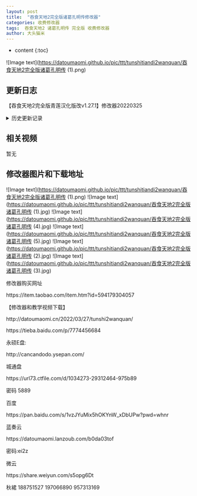 ```yaml
---
layout: post
title:  "吞食天地2完全版诸葛孔明传修改器"
categories: 收费修改器
tags:  吞食天地2 诸葛孔明传 完全版 收费修改器
author: 大头猫米
---
```


* content
{:toc}

![Image text](https://datoumaomi.github.io/pic/ttt/tunshitiandi2wanquan/吞食天地2完全版诸葛孔明传 (1).png)


##  更新日志

【吞食天地2完全版青莲汉化版改v1.27.1】修改器20220325





<details>
<summary>历史更新记录</summary>
【吞食天地2完全版青莲汉化版改v1.27.1】修改器20220325


</details>

## 相关视频
暂无

## 修改器图片和下载地址

![Image text](https://datoumaomi.github.io/pic/ttt/tunshitiandi2wanquan/吞食天地2完全版诸葛孔明传 (1).png)
![Image text](https://datoumaomi.github.io/pic/ttt/tunshitiandi2wanquan/吞食天地2完全版诸葛孔明传 (1).jpg)
![Image text](https://datoumaomi.github.io/pic/ttt/tunshitiandi2wanquan/吞食天地2完全版诸葛孔明传 (4).jpg)
![Image text](https://datoumaomi.github.io/pic/ttt/tunshitiandi2wanquan/吞食天地2完全版诸葛孔明传 (5).jpg)
![Image text](https://datoumaomi.github.io/pic/ttt/tunshitiandi2wanquan/吞食天地2完全版诸葛孔明传 (2).jpg)
![Image text](https://datoumaomi.github.io/pic/ttt/tunshitiandi2wanquan/吞食天地2完全版诸葛孔明传 (3).jpg)



修改器购买网址
<p></p>
https://item.taobao.com/item.htm?id=594179304057

<p></p>
【修改器和教学视频下载】
<p></p>
http://datoumaomi.cn/2022/03/27/tunshi2wanquan/
<p></p>
https://tieba.baidu.com/p/7774456684
<p></p>

<p></p>
永硕E盘:<p></p>
http://cancandodo.ysepan.com/<p></p>
<p></p>
城通盘<p></p>
https://url73.ctfile.com/d/1034273-29312464-975b89<p></p>
密码 5889<p></p>
<p></p>
百度
<p></p>
https://pan.baidu.com/s/1vzJYuMix5hOKYnW_xDbUPw?pwd=whnr
<p></p>
蓝奏云<p></p>
https://datoumaomi.lanzoub.com/b0da03tof
<p></p>
密码:ei2z
<p></p>
微云<p></p>
https://share.weiyun.com/s5opg6Dt
<p></p>
<p>秋裙 188751527 197066890 957313169</p>
